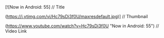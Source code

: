 [![Now in Android: 55]          // Title

(https://i.ytimg.com/vi/Hc79sDi3f0U/maxresdefault.jpg)] // Thumbnail

(https://www.youtube.com/watch?v=Hc79sDi3f0U "Now in Android: 55")    // Video Link
